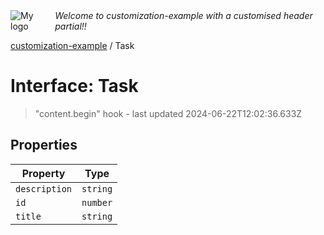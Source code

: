 <div style="display:flex; align-items:center;">
  <img alt="My logo" src="https://placehold.co/100x50" style="margin-right: .5em;" />
  <em>Welcome to customization-example with a customised header partial!!</em>
</div>

[customization-example](index.md) / Task

# Interface: Task

> "content.begin" hook - last updated 2024-06-22T12:02:36.633Z

## Properties

| Property | Type |
| ------ | ------ |
| `description` | `string` |
| `id` | `number` |
| `title` | `string` |
